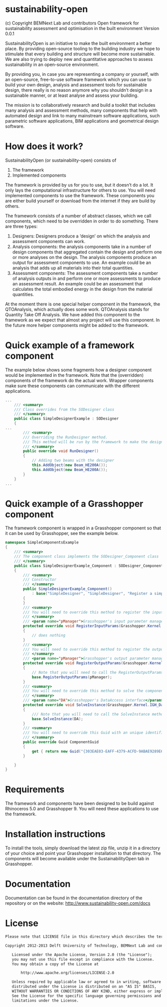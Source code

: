 sustainability-open
===================
(c) Copyright BEMNext Lab and contributors
Open framework for sustainability assessment and optimisation in the built environment
Version 0.0.1

SustainabilityOpen is an initiative to make the built environment a better place. By providing open-source tooling to the building industry we hope to stimulate that every building and structure will become more sustainable. We are also trying to deploy new and quantitative approaches to assess sustainability in an open-source environment.

By providing you, in case you are representing a company or yourself, with an open-source, free-to-use software framework which you can use to build your own design, analysis and assessment tools for sustainable design, there really is no reason anymore why you shouldn’t design in a sustainable manner, or at least analyse and assess your building. 

The mission is to collaboratively research and build a toolkit that includes many analysis and assessment methods, many components that help with automated design and link to many mainstream software applications, such parametric software applications, BIM applications and geometrical design software.

How does it work?
=================

SustainabilityOpen (or sustainability-open) consists of

 1. The framework
 2. Implemented components

The framework is provided by us for you to use, but it doesn’t do a lot. It only lays the computational infrastructure for others to use. You will need implemented components to use the framework. These components you are either build yourself or download from the internet if they are build by others.

The framework consists of a number of abstract classes, which we call components, which need to be overridden in order to do something. There are three types:

 1. Designers: Designers produce a ‘design’ on which the analysis and assessment components can work.
 2. Analysis components: the analysis components take in a number of design components that aggregated contain the design and perform one or more analyses on the design. The analysis components produce an output for assessment components to use. An example could be an analysis that adds up all materials into their total quantities.
 3. Assessment components: The assessment components take a number of analysis outputs in and perform one or more assessments to produce an assessment result. An example could be an assessment that calculates the total embodied energy in the design from the material quantities.

At the moment there is one special helper component in the framework, the QTOAnalysis, which actually does some work. QTOAnalysis stands for Quantity Take Off Analysis. We have added this component to the framework as we expect that almost any project will use this component. In the future more helper components might be added to the framework.

Quick example of a framework component
======================================

The example below shows some fragments how a designer component would be implemented in the framework. Note that the (overridden) components of the framework do the actual work. Wrapper components make sure these
components can communicate with the different applications.

```C#
...
    /// <summary>
    /// Class overrides from the SODesigner class
    /// </summary>
    public class SimpleDesignerExample : SODesigner
    {
...
        /// <summary>
        /// Overriding the RunDesigner method.
        /// This method will be run by the framework to make the design.
        /// </summary>
        public override void RunDesigner()
        {
            // Adding two beams with the designer
            this.AddObject(new Beam_HE200A());
            this.AddObject(new Beam_HE200A());
        }
    }
...
```

Quick example of a Grasshopper component
========================================

The framework component is wrapped in a Grasshopper component so that it can be used by Grasshopper, see the example below.

```C#
namespace SimpleComponentsExample
{
    /// <summary>
    /// The component class implements the SODesigner_Component class
    /// </summary>
    public class SimpleDesignerExample_Component : SODesigner_Component
    {
        /// <summary>
        /// Constructor
        /// </summary>
        public SimpleDesignerExample_Component()
            : base("SimpleDesigner", "SimpleDesigner", "Register a simple designer", new SimpleDesignerExample())
        {
        }
        /// <summary>
        /// You will need to override this method to register the inputs for the designer.
        /// </summary>
        /// <param name="pManager">Grasshopper's input parameter manager</param>
        protected override void RegisterInputParams(Grasshopper.Kernel.GH_Component.GH_InputParamManager pManager)
        {
            // does nothing
        }
        /// <summary>
        /// You will need to override this method to register the outputs for the designer.
        /// </summary>
        /// <param name="pManager">Grasshopper's output parameter manager</param>
        protected override void RegisterOutputParams(Grasshopper.Kernel.GH_Component.GH_OutputParamManager pManager)
        {
            // Note that you will need to call the RegisterOutputParams method of the base class to register the default output parameters.
            base.RegisterOutputParams(pManager);   
        }
        /// <summary>
        /// You will need to override this method to solve the component.
        /// </summary>
        /// <param name="DA">Grasshopper's DataAccess interface</param>
        protected override void SolveInstance(Grasshopper.Kernel.IGH_DataAccess DA)
        {
            /// Note that you will need to call the SolveInstance method of the base class to process the default parameters and connect them to the framework.
            base.SolveInstance(DA);
        }
        /// <summary>
        /// You will need to override this Guid with an unique identifier for each class.
        /// </summary>
        public override Guid ComponentGuid
        {
            get { return new Guid("{303EAE03-EAFF-4379-ACFD-9ABAE9289E6D}"); }
        }

    }
}
```

Requirements
============

The framework and components have been designed to be build against Rhinoceros 5.0 and Grasshopper 9. You will need these applications to use the framework.

Installation instructions
=========================

To install the tools, simply download the latest zip file, unzip it in a directory of your choice and point your Grasshopper installation to that directory. The components will become available under the SustainabilityOpen tab in Grasshopper.

Documentation
=============

Documentation can be found in the documentation directory of the repository or on the website: http://www.sustainability-open.com/docs

License
=======
```txt
Please note that LICENSE file in this directory which describes the terms under which this code is released to you. The framework is accompanied by the following license:

Copyright 2012-2013 Delft University of Technology, BEMNext Lab and contributors

   Licensed under the Apache License, Version 2.0 (the "License");
   you may not use this file except in compliance with the License.
   You may obtain a copy of the License at

       http://www.apache.org/licenses/LICENSE-2.0

   Unless required by applicable law or agreed to in writing, software
   distributed under the License is distributed on an "AS IS" BASIS,
   WITHOUT WARRANTIES OR CONDITIONS OF ANY KIND, either express or implied.
   See the License for the specific language governing permissions and
   limitations under the License.
```

